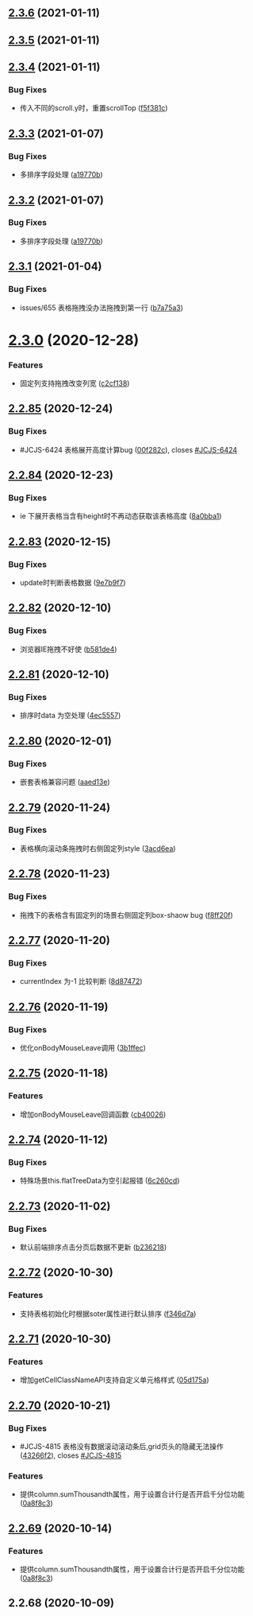 ## [2.3.6](https://github.com/tinper-bee/bee-table/compare/v2.3.5...v2.3.6) (2021-01-11)



## [2.3.5](https://github.com/tinper-bee/bee-table/compare/v2.3.4...v2.3.5) (2021-01-11)



## [2.3.4](https://github.com/tinper-bee/bee-table/compare/v2.3.3...v2.3.4) (2021-01-11)


### Bug Fixes

* 传入不同的scroll.y时，重置scrollTop ([f5f381c](https://github.com/tinper-bee/bee-table/commit/f5f381c3f185ad72432a4f462d376d3b21c8105f))



## [2.3.3](https://github.com/tinper-bee/bee-table/compare/v2.3.1...v2.3.3) (2021-01-07)


### Bug Fixes

* 多排序字段处理 ([a19770b](https://github.com/tinper-bee/bee-table/commit/a19770beeefd7c2acf974790248b448b2bffc64f))



## [2.3.2](https://github.com/tinper-bee/bee-table/compare/v2.3.1...v2.3.2) (2021-01-07)


### Bug Fixes

* 多排序字段处理 ([a19770b](https://github.com/tinper-bee/bee-table/commit/a19770beeefd7c2acf974790248b448b2bffc64f))



## [2.3.1](https://github.com/tinper-bee/bee-table/compare/v2.3.0...v2.3.1) (2021-01-04)


### Bug Fixes

* issues/655 表格拖拽没办法拖拽到第一行 ([b7a75a3](https://github.com/tinper-bee/bee-table/commit/b7a75a3a1e86337375703b02d5233fdc071bc5ba))



# [2.3.0](https://github.com/tinper-bee/bee-table/compare/v2.2.85...v2.3.0) (2020-12-28)


### Features

* 固定列支持拖拽改变列宽 ([c2cf138](https://github.com/tinper-bee/bee-table/commit/c2cf13800073970f5f42723e20ec7e1404df655b))



## [2.2.85](https://github.com/tinper-bee/bee-table/compare/v2.2.84...v2.2.85) (2020-12-24)


### Bug Fixes

* #JCJS-6424 表格展开高度计算bug ([00f282c](https://github.com/tinper-bee/bee-table/commit/00f282ca7ee00e69268d43a5540a16bcfe15858d)), closes [#JCJS-6424](https://github.com/tinper-bee/bee-table/issues/JCJS-6424)



## [2.2.84](https://github.com/tinper-bee/bee-table/compare/v2.2.83...v2.2.84) (2020-12-23)


### Bug Fixes

* ie 下展开表格当含有height时不再动态获取该表格高度 ([8a0bba1](https://github.com/tinper-bee/bee-table/commit/8a0bba14ddbb9383371ffda96112d08778538322))



## [2.2.83](https://github.com/tinper-bee/bee-table/compare/v2.2.82...v2.2.83) (2020-12-15)


### Bug Fixes

* update时判断表格数据 ([9e7b9f7](https://github.com/tinper-bee/bee-table/commit/9e7b9f763dc4c556a13d12902b9b0baa56b1a217))



## [2.2.82](https://github.com/tinper-bee/bee-table/compare/v2.2.81...v2.2.82) (2020-12-10)


### Bug Fixes

*  浏览器IE拖拽不好使 ([b581de4](https://github.com/tinper-bee/bee-table/commit/b581de4fe90cc6b63850fb548300b90fce231527))



## [2.2.81](https://github.com/tinper-bee/bee-table/compare/v2.2.80...v2.2.81) (2020-12-10)


### Bug Fixes

* 排序时data 为空处理 ([4ec5557](https://github.com/tinper-bee/bee-table/commit/4ec55575983537e50940cfb03150310dac65887b))



## [2.2.80](https://github.com/tinper-bee/bee-table/compare/v2.2.79...v2.2.80) (2020-12-01)


### Bug Fixes

* 嵌套表格兼容问题 ([aaed13e](https://github.com/tinper-bee/bee-table/commit/aaed13e95991c793a29371a30496265892e743d7))



## [2.2.79](https://github.com/tinper-bee/bee-table/compare/v2.2.78...v2.2.79) (2020-11-24)


### Bug Fixes

* 表格横向滚动条拖拽时右侧固定列style ([3acd6ea](https://github.com/tinper-bee/bee-table/commit/3acd6ea33e0d2048feacca18e2fd723abd458239))



## [2.2.78](https://github.com/tinper-bee/bee-table/compare/v2.2.77...v2.2.78) (2020-11-23)


### Bug Fixes

* 拖拽下的表格含有固定列的场景右侧固定列box-shaow bug ([f8ff20f](https://github.com/tinper-bee/bee-table/commit/f8ff20f30a4ca328e32fbbca5e0c6220f40b4815))



## [2.2.77](https://github.com/tinper-bee/bee-table/compare/v2.2.76...v2.2.77) (2020-11-20)


### Bug Fixes

* currentIndex 为-1 比较判断 ([8d87472](https://github.com/tinper-bee/bee-table/commit/8d87472b4e258fb2accb3bd30f14e5069af0285e))



## [2.2.76](https://github.com/tinper-bee/bee-table/compare/v2.2.75...v2.2.76) (2020-11-19)


### Bug Fixes

* 优化onBodyMouseLeave调用 ([3b1ffec](https://github.com/tinper-bee/bee-table/commit/3b1ffecacde80da6bf6808b9a1f3c5b0b6298f29))



## [2.2.75](https://github.com/tinper-bee/bee-table/compare/v2.2.74...v2.2.75) (2020-11-18)


### Features

* 增加onBodyMouseLeave回调函数 ([cb40026](https://github.com/tinper-bee/bee-table/commit/cb40026e8c3c42418a23cb4bdb23cdb5d9ec1be1))



## [2.2.74](https://github.com/tinper-bee/bee-table/compare/v2.2.73...v2.2.74) (2020-11-12)


### Bug Fixes

* 特殊场景this.flatTreeData为空引起报错 ([6c260cd](https://github.com/tinper-bee/bee-table/commit/6c260cd227e13e2f8da2769693c0ce3b90792d8f))



## [2.2.73](https://github.com/tinper-bee/bee-table/compare/v2.2.72...v2.2.73) (2020-11-02)


### Bug Fixes

* 默认前端排序点击分页后数据不更新 ([b236218](https://github.com/tinper-bee/bee-table/commit/b2362185f58df51a28254f6ebefabacc860621b9))



## [2.2.72](https://github.com/tinper-bee/bee-table/compare/v2.2.71...v2.2.72) (2020-10-30)


### Features

* 支持表格初始化时根据soter属性进行默认排序 ([f346d7a](https://github.com/tinper-bee/bee-table/commit/f346d7a45cf998dc4d924af99a2b806c601daa9f))



## [2.2.71](https://github.com/tinper-bee/bee-table/compare/v2.2.70...v2.2.71) (2020-10-30)


### Features

* 增加getCellClassNameAPI支持自定义单元格样式 ([05d175a](https://github.com/tinper-bee/bee-table/commit/05d175a94f72f5ac5fb45a805ab1a24ccb4b9864))



## [2.2.70](https://github.com/tinper-bee/bee-table/compare/v2.2.68...v2.2.70) (2020-10-21)


### Bug Fixes

* #JCJS-4815 表格没有数据滚动滚动条后,grid页头的隐藏无法操作 ([43266f2](https://github.com/tinper-bee/bee-table/commit/43266f2f0bbaf382d2e203cfc3927eaf81a28a2a)), closes [#JCJS-4815](https://github.com/tinper-bee/bee-table/issues/JCJS-4815)


### Features

* 提供column.sumThousandth属性，用于设置合计行是否开启千分位功能 ([0a8f8c3](https://github.com/tinper-bee/bee-table/commit/0a8f8c362b2294104957daeb56cfdb986aff1ff1))



## [2.2.69](https://github.com/tinper-bee/bee-table/compare/v2.2.68...v2.2.69) (2020-10-14)


### Features

* 提供column.sumThousandth属性，用于设置合计行是否开启千分位功能 ([0a8f8c3](https://github.com/tinper-bee/bee-table/commit/0a8f8c362b2294104957daeb56cfdb986aff1ff1))




<a name="2.2.68"></a>
## 2.2.68 (2020-10-09)



